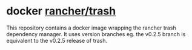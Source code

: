 # docker [rancher/trash](https://github.com/rancher/trash)

This repository contains a docker image wrapping the rancher trash dependency manager.
It uses version branches eg. the v0.2.5 branch is equivalent to the v0.2.5 release of trash.

